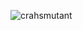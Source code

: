 ![crahsmutant](https://github.com/CARMYNLINDA/site-html/assets/162514589/290ed626-f7d9-461e-92ec-9f00ef39ee74)
